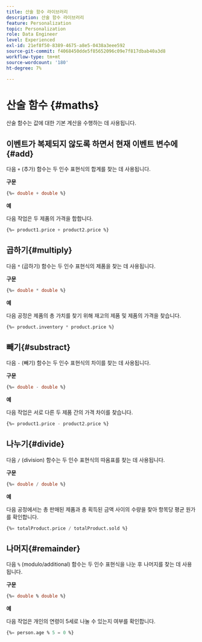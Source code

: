```yaml
---
title: 산술 함수 라이브러리
description: 산술 함수 라이브러리
feature: Personalization
topic: Personalization
role: Data Engineer
level: Experienced
exl-id: 21ef8f50-8389-4675-a8e5-0438a3eee592
source-git-commit: f4068450dde5f85652096c09e7f817dbab40a3d8
workflow-type: tm+mt
source-wordcount: '180'
ht-degree: 7%

---
```


# 산술 함수 {#maths}

산술 함수는 값에 대한 기본 계산을 수행하는 데 사용됩니다.

## 이벤트가 복제되지 않도록 하면서 현재 이벤트 변수에{#add}

다음 `+` (추가) 함수는 두 인수 표현식의 합계를 찾는 데 사용됩니다.

**구문**

```sql
{%= double + double %}
```

**예**

다음 작업은 두 제품의 가격을 합합니다.

```sql
{%= product1.price + product2.price %}
```

## 곱하기{#multiply}

다음 `*` (곱하기) 함수는 두 인수 표현식의 제품을 찾는 데 사용됩니다.

**구문**

```sql
{%= double * double %}
```

**예**

다음 공정은 제품의 총 가치를 찾기 위해 재고의 제품 및 제품의 가격을 찾습니다.

```sql
{%= product.inventory * product.price %}
```

## 빼기{#substract}

다음 `-` (빼기) 함수는 두 인수 표현식의 차이를 찾는 데 사용됩니다.

**구문**

```sql
{%= double - double %}
```

**예**

다음 작업은 서로 다른 두 제품 간의 가격 차이를 찾습니다.

```sql
{%= product1.price - product2.price %}
```

## 나누기{#divide}

다음 `/` (division) 함수는 두 인수 표현식의 따옴표를 찾는 데 사용됩니다.

**구문**

```sql
{%= double / double %}
```

**예**

다음 공정에서는 총 판매된 제품과 총 획득된 금액 사이의 수량을 찾아 항목당 평균 원가를 확인합니다.

```sql
{%= totalProduct.price / totalProduct.sold %}
```

## 나머지{#remainder}

다음 `%` (modulo/additional) 함수는 두 인수 표현식을 나눈 후 나머지를 찾는 데 사용됩니다.

**구문**

```sql
{%= double % double %}
```

**예**

다음 작업은 개인의 연령이 5세로 나눌 수 있는지 여부를 확인합니다.

```sql
{%= person.age % 5 = 0 %}
```
